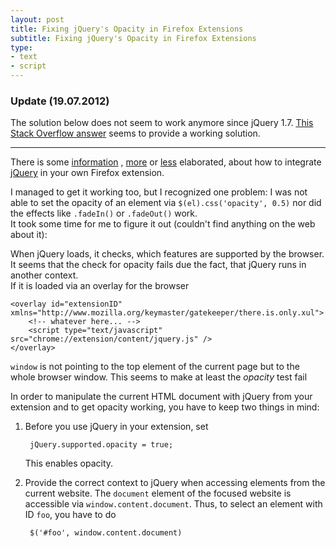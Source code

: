 ```yaml
---
layout: post
title: Fixing jQuery's Opacity in Firefox Extensions
subtitle: Fixing jQuery's Opacity in Firefox Extensions
type:
- text
- script
---
```


### Update (19.07.2012)

The solution below does not seem to work anymore since jQuery 1.7. [This 
Stack Overflow answer](http://stackoverflow.com/questions/693174/is-it-possible-to-use-jquery-to-manipulate-xul-elements/9071148#9071148) seems to provide a working solution.

---


There is some [information][1] , [more][4] or [less][2] elaborated,  about how to integrate [jQuery][3] in your own Firefox extension.

I managed to get it working too, but I recognized one problem: I was not able to set the opacity of an element via `$(el).css('opacity', 0.5)` nor did the effects like `.fadeIn()` or `.fadeOut()` work.  
It took some time for me to figure it out (couldn't  find anything on the web about it):

When jQuery loads, it checks, which features are supported by the browser. It seems that the check for opacity fails due the fact, that jQuery runs in another context.    
If it is loaded via an overlay for the browser

    <overlay id="extensionID" xmlns="http://www.mozilla.org/keymaster/gatekeeper/there.is.only.xul">
        <!-- whatever here... -->
        <script type="text/javascript" src="chrome://extension/content/jquery.js" />
    </overlay>

`window` is not pointing to the top element of the current page but to the whole browser window. This seems to make at least the *opacity* test fail

In order to manipulate the current HTML document with jQuery from your extension and to get opacity working, you have to keep two things in mind:

1. Before you use jQuery in your extension, set

        jQuery.supported.opacity = true;
        
   This enables opacity.

2. Provide the correct context to jQuery when accessing elements from the current website. The `document` element of the focused website is accessible via `window.content.document`. Thus, to select an element with ID `foo`, you have to do

        $('#foo', window.content.document)




[1]: http://stackoverflow.com/questions/491490/how-to-use-jquery-in-firefox-extension
[2]: http://gluei.com/blog/view/using-jquery-inside-your-firefox-extension
[3]: http://jquery.com
[4]: http://forum.jquery.com/topic/jquery-1-4-2-inside-a-firefox-extension
